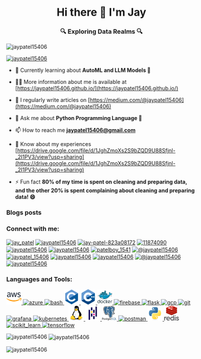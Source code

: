 <h1 align="center">Hi there 👋 I'm Jay</h1>
<h3 align="center">🔍 Exploring Data Realms 🔍</h3>

<p align="left"> <img src="https://komarev.com/ghpvc/?username=jaypatel15406&label=Profile%20views&color=0e75b6&style=flat" alt="jaypatel15406" /> </p>

<p align="left"> <a href="https://twitter.com/jaypatel15406" target="blank"><img src="https://img.shields.io/twitter/follow/jaypatel15406?logo=twitter&style=for-the-badge" alt="jaypatel15406" /></a> </p>

- 🌱 Currently learning about **AutoML and LLM Models 🤖**

- 👨‍💻 More information about me is available at [https://jaypatel15406.github.io/](https://jaypatel15406.github.io/)

- 📝 I regularly write articles on [https://medium.com/@jaypatel15406](https://medium.com/@jaypatel15406)

- 💬 Ask me about **Python Programming Language 🐍**

- 📫 How to reach me **jaypatel15406@gmail.com**

- 📄 Know about my experiences [https://drive.google.com/file/d/1JghZmoXs2S9bZQD9U88Sfjnl-_2I1PV3/view?usp=sharing](https://drive.google.com/file/d/1JghZmoXs2S9bZQD9U88Sfjnl-_2I1PV3/view?usp=sharing)

- ⚡ Fun fact **80% of my time is spent on cleaning and preparing data, and the other 20% is spent complaining about cleaning and preparing data! 😄**

### Blogs posts
<!-- BLOG-POST-LIST:START -->
<!-- BLOG-POST-LIST:END -->

<h3 align="left">Connect with me:</h3>
<p align="left">
<a href="https://codepen.io/jay_patel" target="blank"><img align="center" src="https://raw.githubusercontent.com/rahuldkjain/github-profile-readme-generator/master/src/images/icons/Social/codepen.svg" alt="jay_patel" height="30" width="40" /></a>
<a href="https://twitter.com/jaypatel15406" target="blank"><img align="center" src="https://raw.githubusercontent.com/rahuldkjain/github-profile-readme-generator/master/src/images/icons/Social/twitter.svg" alt="jaypatel15406" height="30" width="40" /></a>
<a href="https://linkedin.com/in/jay-patel-823a08172" target="blank"><img align="center" src="https://raw.githubusercontent.com/rahuldkjain/github-profile-readme-generator/master/src/images/icons/Social/linked-in-alt.svg" alt="jay-patel-823a08172" height="30" width="40" /></a>
<a href="https://stackoverflow.com/users/11874090" target="blank"><img align="center" src="https://raw.githubusercontent.com/rahuldkjain/github-profile-readme-generator/master/src/images/icons/Social/stack-overflow.svg" alt="11874090" height="30" width="40" /></a>
<a href="https://kaggle.com/jaypatel15406" target="blank"><img align="center" src="https://raw.githubusercontent.com/rahuldkjain/github-profile-readme-generator/master/src/images/icons/Social/kaggle.svg" alt="jaypatel15406" height="30" width="40" /></a>
<a href="https://fb.com/jaypatel15406" target="blank"><img align="center" src="https://raw.githubusercontent.com/rahuldkjain/github-profile-readme-generator/master/src/images/icons/Social/facebook.svg" alt="jaypatel15406" height="30" width="40" /></a>
<a href="https://instagram.com/patelboy_1541" target="blank"><img align="center" src="https://raw.githubusercontent.com/rahuldkjain/github-profile-readme-generator/master/src/images/icons/Social/instagram.svg" alt="patelboy_1541" height="30" width="40" /></a>
<a href="https://medium.com/@jaypatel15406" target="blank"><img align="center" src="https://raw.githubusercontent.com/rahuldkjain/github-profile-readme-generator/master/src/images/icons/Social/medium.svg" alt="@jaypatel15406" height="30" width="40" /></a>
<a href="https://www.codechef.com/users/jaypatel_15406" target="blank"><img align="center" src="https://cdn.jsdelivr.net/npm/simple-icons@3.1.0/icons/codechef.svg" alt="jaypatel_15406" height="30" width="40" /></a>
<a href="https://www.hackerrank.com/jaypatel15406" target="blank"><img align="center" src="https://raw.githubusercontent.com/rahuldkjain/github-profile-readme-generator/master/src/images/icons/Social/hackerrank.svg" alt="jaypatel15406" height="30" width="40" /></a>
<a href="https://codeforces.com/profile/jaypatel15406" target="blank"><img align="center" src="https://raw.githubusercontent.com/rahuldkjain/github-profile-readme-generator/master/src/images/icons/Social/codeforces.svg" alt="jaypatel15406" height="30" width="40" /></a>
<a href="https://www.hackerearth.com/@jaypatel15406" target="blank"><img align="center" src="https://raw.githubusercontent.com/rahuldkjain/github-profile-readme-generator/master/src/images/icons/Social/hackerearth.svg" alt="@jaypatel15406" height="30" width="40" /></a>
<a href="https://discord.gg/jaypatel15406" target="blank"><img align="center" src="https://raw.githubusercontent.com/rahuldkjain/github-profile-readme-generator/master/src/images/icons/Social/discord.svg" alt="jaypatel15406" height="30" width="40" /></a>
</p>

<h3 align="left">Languages and Tools:</h3>
<p align="left"> <a href="https://aws.amazon.com" target="_blank" rel="noreferrer"> <img src="https://raw.githubusercontent.com/devicons/devicon/master/icons/amazonwebservices/amazonwebservices-original-wordmark.svg" alt="aws" width="40" height="40"/> </a> <a href="https://azure.microsoft.com/en-in/" target="_blank" rel="noreferrer"> <img src="https://www.vectorlogo.zone/logos/microsoft_azure/microsoft_azure-icon.svg" alt="azure" width="40" height="40"/> </a> <a href="https://www.gnu.org/software/bash/" target="_blank" rel="noreferrer"> <img src="https://www.vectorlogo.zone/logos/gnu_bash/gnu_bash-icon.svg" alt="bash" width="40" height="40"/> </a> <a href="https://www.cprogramming.com/" target="_blank" rel="noreferrer"> <img src="https://raw.githubusercontent.com/devicons/devicon/master/icons/c/c-original.svg" alt="c" width="40" height="40"/> </a> <a href="https://www.w3schools.com/cpp/" target="_blank" rel="noreferrer"> <img src="https://raw.githubusercontent.com/devicons/devicon/master/icons/cplusplus/cplusplus-original.svg" alt="cplusplus" width="40" height="40"/> </a> <a href="https://www.docker.com/" target="_blank" rel="noreferrer"> <img src="https://raw.githubusercontent.com/devicons/devicon/master/icons/docker/docker-original-wordmark.svg" alt="docker" width="40" height="40"/> </a> <a href="https://firebase.google.com/" target="_blank" rel="noreferrer"> <img src="https://www.vectorlogo.zone/logos/firebase/firebase-icon.svg" alt="firebase" width="40" height="40"/> </a> <a href="https://flask.palletsprojects.com/" target="_blank" rel="noreferrer"> <img src="https://www.vectorlogo.zone/logos/pocoo_flask/pocoo_flask-icon.svg" alt="flask" width="40" height="40"/> </a> <a href="https://cloud.google.com" target="_blank" rel="noreferrer"> <img src="https://www.vectorlogo.zone/logos/google_cloud/google_cloud-icon.svg" alt="gcp" width="40" height="40"/> </a> <a href="https://git-scm.com/" target="_blank" rel="noreferrer"> <img src="https://www.vectorlogo.zone/logos/git-scm/git-scm-icon.svg" alt="git" width="40" height="40"/> </a> <a href="https://grafana.com" target="_blank" rel="noreferrer"> <img src="https://www.vectorlogo.zone/logos/grafana/grafana-icon.svg" alt="grafana" width="40" height="40"/> </a> <a href="https://kubernetes.io" target="_blank" rel="noreferrer"> <img src="https://www.vectorlogo.zone/logos/kubernetes/kubernetes-icon.svg" alt="kubernetes" width="40" height="40"/> </a> <a href="https://www.linux.org/" target="_blank" rel="noreferrer"> <img src="https://raw.githubusercontent.com/devicons/devicon/master/icons/linux/linux-original.svg" alt="linux" width="40" height="40"/> </a> <a href="https://pandas.pydata.org/" target="_blank" rel="noreferrer"> <img src="https://raw.githubusercontent.com/devicons/devicon/2ae2a900d2f041da66e950e4d48052658d850630/icons/pandas/pandas-original.svg" alt="pandas" width="40" height="40"/> </a> <a href="https://www.postgresql.org" target="_blank" rel="noreferrer"> <img src="https://raw.githubusercontent.com/devicons/devicon/master/icons/postgresql/postgresql-original-wordmark.svg" alt="postgresql" width="40" height="40"/> </a> <a href="https://postman.com" target="_blank" rel="noreferrer"> <img src="https://www.vectorlogo.zone/logos/getpostman/getpostman-icon.svg" alt="postman" width="40" height="40"/> </a> <a href="https://www.python.org" target="_blank" rel="noreferrer"> <img src="https://raw.githubusercontent.com/devicons/devicon/master/icons/python/python-original.svg" alt="python" width="40" height="40"/> </a> <a href="https://redis.io" target="_blank" rel="noreferrer"> <img src="https://raw.githubusercontent.com/devicons/devicon/master/icons/redis/redis-original-wordmark.svg" alt="redis" width="40" height="40"/> </a> <a href="https://scikit-learn.org/" target="_blank" rel="noreferrer"> <img src="https://upload.wikimedia.org/wikipedia/commons/0/05/Scikit_learn_logo_small.svg" alt="scikit_learn" width="40" height="40"/> </a> <a href="https://www.tensorflow.org" target="_blank" rel="noreferrer"> <img src="https://www.vectorlogo.zone/logos/tensorflow/tensorflow-icon.svg" alt="tensorflow" width="40" height="40"/> </a> </p>

<p><img align="left" src="https://github-readme-stats.vercel.app/api/top-langs?username=jaypatel15406&show_icons=true&locale=en&layout=compact" alt="jaypatel15406" /></p>

<p>&nbsp;<img align="center" src="https://github-readme-stats.vercel.app/api?username=jaypatel15406&show_icons=true&locale=en" alt="jaypatel15406" /></p>

<p><img align="center" src="https://github-readme-streak-stats.herokuapp.com/?user=jaypatel15406&" alt="jaypatel15406" /></p>

